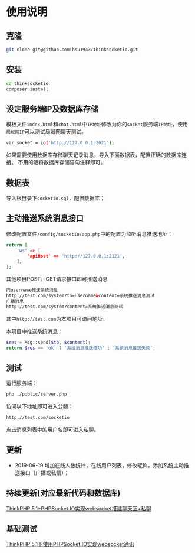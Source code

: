 # 使用说明

## 克隆
```bash
git clone git@github.com:hsu1943/thinksocketio.git
```

## 安装
```bash
cd thinksocketio
composer install
```

## 设定服务端IP及数据库存储
模板文件`index.html`和`chat.html`中`IP地址`修改为你的`socket`服务端`IP地址`，使用`局域网IP`可以测试局域网聊天测试。

```bash
var socket = io('http://127.0.0.1:2021');
```

如果需要使用数据库存储聊天记录消息，导入下面数据表，配置正确的数据库连接。
不用的话将数据库存储语句注释即可。

## 数据表

导入根目录下`socketio.sql`，配置数据库；

## 主动推送系统消息接口

修改配置文件`/config/socketio/app.php`中的配置为监听消息推送地址：

```bash
return [
    'ws' => [
        'apiHost' => 'http://127.0.0.1:2121',
    ],
];
```

其他项目POST，GET请求接口即可推送消息

```html
向username推送系统消息
http://test.com/system?to=username&content=系统推送消息测试
广播消息
http://test.com/system?content=系统推送消息测试
```

其中`http://test.com`为本项目可访问地址。

本项目中推送系统消息：

```php
$res = Msg::send($to, $content);
return $res == 'ok' ? '系统消息推送成功' : '系统消息推送失败';
```

## 测试

运行服务端：

```bash
php ./public/server.php
```

访问以下地址即可进入公频：

```bash
http://test.com/socketio
```

点击消息列表中的用户名即可进入私聊。

## 更新

* 2019-06-19 增加在线人数统计，在线用户列表，修改昵称，添加系统主动推送接口（广播或私信）；



## 持续更新(对应最新代码和数据库)

[ThinkPHP 5.1+PHPSocket.IO实现websocket搭建聊天室+私聊](https://beltxman.com/archives/2329.html "ThinkPHP 5.1+PHPSocket.IO实现websocket搭建聊天室+私聊")

## 基础测试

[ThinkPHP 5.1下使用PHPSocket.IO实现websocket通讯](https://beltxman.com/archives/1885.html "ThinkPHP 5.1下使用PHPSocket.IO实现websocket通讯")